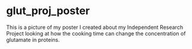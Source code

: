 # glut_proj_poster

This is a picture of my poster I created about my Independent Research Project looking at how the cooking time can change the concentration of glutamate in proteins.
